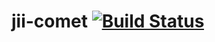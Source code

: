 # jii-comet [![Build Status](https://travis-ci.org/jiisoft/jii-comet.svg)](https://travis-ci.org/jiisoft/jii-comet)
